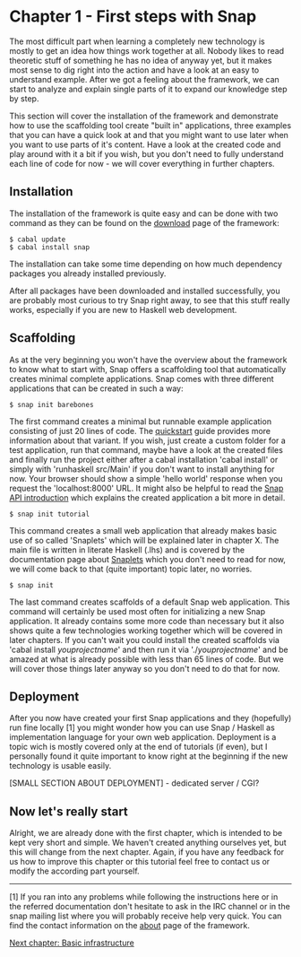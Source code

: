 Chapter 1 - First steps with Snap
=================================

The most difficult part when learning a completely new technology is mostly to
get an idea how things work together at all. Nobody likes to read theoretic
stuff of something he has no idea of anyway yet, but it makes most sense to
dig right into the action and have a look at an easy to understand example.
After we got a feeling about the framework, we can start to analyze and
explain single parts of it to expand our knowledge step by step.

This section will cover the installation of the framework and demonstrate how
to use the scaffolding tool create "built in" applications, three examples
that you can have a quick look at and that you might want to use later when
you want to use parts of it's content. Have a look at the created code and
play around with it a bit if you wish, but you don't need to fully understand
each line of code for now - we will cover everything in further chapters.


Installation
------------

The installation of the framework is quite easy and can be done with two
command as they can be found on the
[download](http://snapframework.com/download) page of the framework:

    $ cabal update
    $ cabal install snap

The installation can take some time depending on how much dependency packages
you already installed previously.

After all packages have been downloaded and installed successfully, you are
probably most curious to try Snap right away, to see that this stuff really
works, especially if you are new to Haskell web development.


Scaffolding
-----------

As at the very beginning you won't have the overview about the framework to
know what to start with, Snap offers a scaffolding tool that automatically
creates minimal complete applications. Snap comes with three different
applications that can be created in such a way:

    $ snap init barebones
    
The first command creates a minimal but runnable example application
consisting of just 20 lines of code. The
[quickstart](http://snapframework.com/docs/quickstart) guide provides more
information about that variant. If you wish, just create a custom folder for a
test application, run that command, maybe have a look at the created files and
finally run the project either after a cabal installation 'cabal install' or
simply with 'runhaskell src/Main' if you don't want to install anything for
now. Your browser should show a simple 'hello world' response when you request
the 'localhost:8000' URL. It might also be helpful to read the [Snap API
introduction](http://snapframework.com/docs/tutorials/snap-api) which explains
the created application a bit more in detail.

    $ snap init tutorial

This command creates a small web application that already makes basic use of
so called 'Snaplets' which will be explained later in chapter X. The main file
is written in literate Haskell (.lhs) and is covered by the documentation page
about [Snaplets](http://snapframework.com/docs/tutorials/snaplets-tutorial)
which you don't need to read for now, we will come back to that (quite
important) topic later, no worries.

    $ snap init

The last command creates scaffolds of a default Snap web application. This
command will certainly be used most often for initializing a new Snap
application. It already contains some more code than necessary but it also
shows quite a few technologies working together which will be covered in later
chapters. If you can't wait you could install the created scaffolds via
'cabal install *youprojectname*' and then run it via './*youprojectname*' and
be amazed at what is already possible with less than 65 lines of code. But we
will cover those things later anyway so you don't need to do that for now.


Deployment
----------

After you now have created your first Snap applications and they (hopefully)
run fine locally [1] you might wonder how you can use Snap / Haskell as
implementation language for your own web application. Deployment is a topic
wich is mostly covered only at the end of tutorials (if even), but I
personally found it quite important to know right at the beginning if the new
technology is usable easily.

[SMALL SECTION ABOUT DEPLOYMENT] - dedicated server / CGI?


Now let's really start
----------------------

Alright, we are already done with the first chapter, which is intended to be
kept very short and simple. We haven't created anything ourselves yet, but
this will change from the next chapter. Again, if you have any feedback for us
how to improve this chapter or this tutorial feel free to contact us or modify
the according part yourself.

---

[1] If you ran into any problems while following the instructions here or in the
referred documentation don't hesitate to ask in the IRC channel or in the snap
mailing list where you will probably receive help very quick. You can find the
contact information on the [about](http://snapframework.com/about) page of the
framework.

[Next chapter: Basic infrastructure](https://github.com/J-Hannes/snap-tutorial/blob/master/chapter2.md)
